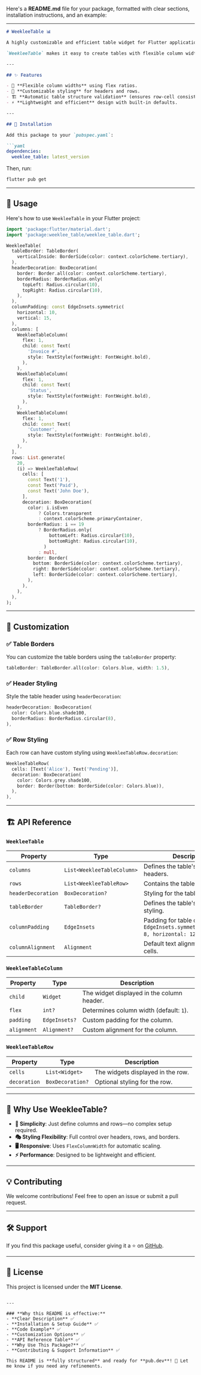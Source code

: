 Here's a **README.md** file for your package, formatted with clear sections, installation instructions, and an example:

---

```md
# WeekleeTable 📊

A highly customizable and efficient table widget for Flutter applications.

`WeekleeTable` makes it easy to create tables with flexible column widths, styled headers, and customizable row decorations.

---

## ✨ Features

- 📏 **Flexible column widths** using flex ratios.
- 🎨 **Customizable styling** for headers and rows.
- 🏗️ **Automatic table structure validation** (ensures row-cell consistency).
- ⚡ **Lightweight and efficient** design with built-in defaults.

---

## 🚀 Installation

Add this package to your `pubspec.yaml`:

```yaml
dependencies:
  weeklee_table: latest_version
```

Then, run:

```sh
flutter pub get
```

---

## 📌 Usage

Here's how to use `WeekleeTable` in your Flutter project:

```dart
import 'package:flutter/material.dart';
import 'package:weeklee_table/weeklee_table.dart';

WeekleeTable(
  tableBorder: TableBorder(
    verticalInside: BorderSide(color: context.colorScheme.tertiary),
  ),
  headerDecoration: BoxDecoration(
    border: Border.all(color: context.colorScheme.tertiary),
    borderRadius: BorderRadius.only(
      topLeft: Radius.circular(10),
      topRight: Radius.circular(10),
    ),
  ),
  columnPadding: const EdgeInsets.symmetric(
    horizontal: 10,
    vertical: 15,
  ),
  columns: [
    WeekleeTableColumn(
      flex: 1,
      child: const Text(
        'Invoice #',
        style: TextStyle(fontWeight: FontWeight.bold),
      ),
    ),
    WeekleeTableColumn(
      flex: 1,
      child: const Text(
        'Status',
        style: TextStyle(fontWeight: FontWeight.bold),
      ),
    ),
    WeekleeTableColumn(
      flex: 1,
      child: const Text(
        'Customer',
        style: TextStyle(fontWeight: FontWeight.bold),
      ),
    ),
  ],
  rows: List.generate(
    20,
    (i) => WeekleeTableRow(
      cells: [
        const Text('1'),
        const Text('Paid'),
        const Text('John Doe'),
      ],
      decoration: BoxDecoration(
        color: i.isEven
            ? Colors.transparent
            : context.colorScheme.primaryContainer,
        borderRadius: i == 19
            ? BorderRadius.only(
                bottomLeft: Radius.circular(10),
                bottomRight: Radius.circular(10),
              )
            : null,
        border: Border(
          bottom: BorderSide(color: context.colorScheme.tertiary),
          right: BorderSide(color: context.colorScheme.tertiary),
          left: BorderSide(color: context.colorScheme.tertiary),
        ),
      ),
    ),
  ),
);
```

---

## 🎨 Customization

### ✅ Table Borders
You can customize the table borders using the `tableBorder` property:

```dart
tableBorder: TableBorder.all(color: Colors.blue, width: 1.5),
```

### ✅ Header Styling
Style the table header using `headerDecoration`:

```dart
headerDecoration: BoxDecoration(
  color: Colors.blue.shade100,
  borderRadius: BorderRadius.circular(8),
),
```

### ✅ Row Styling
Each row can have custom styling using `WeekleeTableRow.decoration`:

```dart
WeekleeTableRow(
  cells: [Text('Alice'), Text('Pending')],
  decoration: BoxDecoration(
    color: Colors.grey.shade100,
    border: Border(bottom: BorderSide(color: Colors.blue)),
  ),
),
```

---

## 🏗️ API Reference

### `WeekleeTable`
| Property          | Type                   | Description |
|------------------|-----------------------|-------------|
| `columns`        | `List<WeekleeTableColumn>` | Defines the table's column headers. |
| `rows`           | `List<WeekleeTableRow>` | Contains the table's data rows. |
| `headerDecoration` | `BoxDecoration?`       | Styling for the table header. |
| `tableBorder`    | `TableBorder?`         | Defines the table's border styling. |
| `columnPadding`  | `EdgeInsets`           | Padding for table cells (default: `EdgeInsets.symmetric(vertical: 8, horizontal: 12)`). |
| `columnAlignment` | `Alignment`           | Default text alignment for table cells. |

### `WeekleeTableColumn`
| Property   | Type          | Description |
|-----------|--------------|-------------|
| `child`   | `Widget`      | The widget displayed in the column header. |
| `flex`    | `int?`        | Determines column width (default: `1`). |
| `padding` | `EdgeInsets?` | Custom padding for the column. |
| `alignment` | `Alignment?` | Custom alignment for the column. |

### `WeekleeTableRow`
| Property   | Type           | Description |
|-----------|---------------|-------------|
| `cells`   | `List<Widget>` | The widgets displayed in the row. |
| `decoration` | `BoxDecoration?` | Optional styling for the row. |

---

## 📌 Why Use WeekleeTable?

- **🔹 Simplicity**: Just define columns and rows—no complex setup required.
- **🎭 Styling Flexibility**: Full control over headers, rows, and borders.
- **🖥️ Responsive**: Uses `FlexColumnWidth` for automatic scaling.
- **⚡ Performance**: Designed to be lightweight and efficient.

---

## 💡 Contributing

We welcome contributions! Feel free to open an issue or submit a pull request.

---

## 🛠️ Support

If you find this package useful, consider giving it a ⭐ on [GitHub](https://github.com/your-repo-link).

---

## 📜 License

This project is licensed under the **MIT License**.
```

---

### **Why this README is effective:**
- **Clear Description** ✅
- **Installation & Setup Guide** ✅
- **Code Example** ✅
- **Customization Options** ✅
- **API Reference Table** ✅
- **Why Use This Package?** ✅
- **Contributing & Support Information** ✅

This README is **fully structured** and ready for **pub.dev**! 🚀 Let me know if you need any refinements.